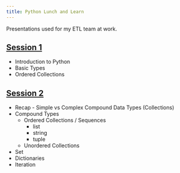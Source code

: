 ```yaml
---
title: Python Lunch and Learn
---
```


Presentations used for my ETL team at work.

## [Session 1](https://atulsaurav.github.io/Python-Lunch-and-Learn/Session1.html)
- Introduction to Python
- Basic Types
- Ordered Collections

## [Session 2](https://atulsaurav.github.io/Python-Lunch-and-Learn/Session2.html)
- Recap - Simple vs Complex Compound Data Types (Collections)
- Compound Types
  - Ordered Collections / Sequences
    - list
    - string
    - tuple
  - Unordered Collections
- Set
- Dictionaries
- Iteration
